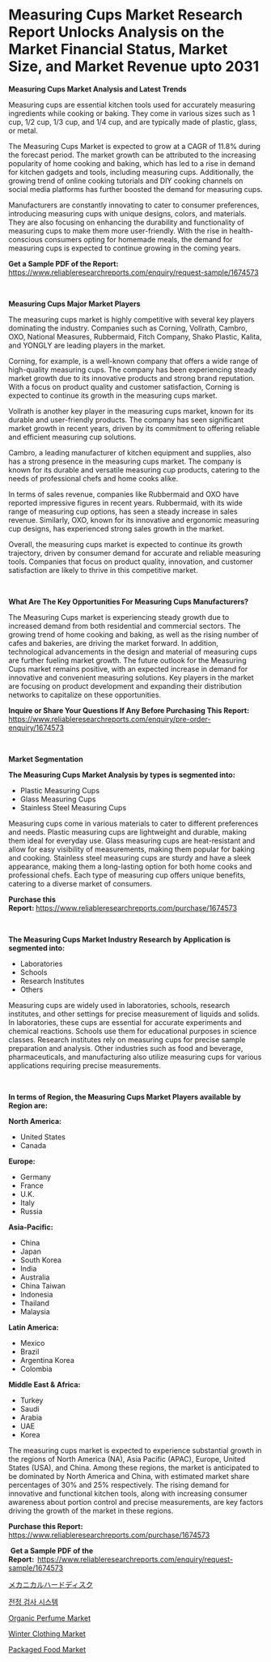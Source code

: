 <p><h1>Measuring Cups Market Research Report Unlocks Analysis on the Market Financial Status, Market Size, and Market Revenue upto 2031</h1></p><p><strong>Measuring Cups Market Analysis and Latest Trends</strong></p>
<p><p>Measuring cups are essential kitchen tools used for accurately measuring ingredients while cooking or baking. They come in various sizes such as 1 cup, 1/2 cup, 1/3 cup, and 1/4 cup, and are typically made of plastic, glass, or metal.</p><p>The Measuring Cups Market is expected to grow at a CAGR of 11.8% during the forecast period. The market growth can be attributed to the increasing popularity of home cooking and baking, which has led to a rise in demand for kitchen gadgets and tools, including measuring cups. Additionally, the growing trend of online cooking tutorials and DIY cooking channels on social media platforms has further boosted the demand for measuring cups.</p><p>Manufacturers are constantly innovating to cater to consumer preferences, introducing measuring cups with unique designs, colors, and materials. They are also focusing on enhancing the durability and functionality of measuring cups to make them more user-friendly. With the rise in health-conscious consumers opting for homemade meals, the demand for measuring cups is expected to continue growing in the coming years.</p></p>
<p><strong>Get a Sample PDF of the Report:&nbsp;</strong> <a href="https://www.reliableresearchreports.com/enquiry/request-sample/1674573">https://www.reliableresearchreports.com/enquiry/request-sample/1674573</a></p>
<p>&nbsp;</p>
<p><strong>Measuring Cups Major Market Players</strong></p>
<p><p>The measuring cups market is highly competitive with several key players dominating the industry. Companies such as Corning, Vollrath, Cambro, OXO, National Measures, Rubbermaid, Fitch Company, Shako Plastic, Kalita, and YONGLY are leading players in the market.</p><p>Corning, for example, is a well-known company that offers a wide range of high-quality measuring cups. The company has been experiencing steady market growth due to its innovative products and strong brand reputation. With a focus on product quality and customer satisfaction, Corning is expected to continue its growth in the measuring cups market.</p><p>Vollrath is another key player in the measuring cups market, known for its durable and user-friendly products. The company has seen significant market growth in recent years, driven by its commitment to offering reliable and efficient measuring cup solutions.</p><p>Cambro, a leading manufacturer of kitchen equipment and supplies, also has a strong presence in the measuring cups market. The company is known for its durable and versatile measuring cup products, catering to the needs of professional chefs and home cooks alike.</p><p>In terms of sales revenue, companies like Rubbermaid and OXO have reported impressive figures in recent years. Rubbermaid, with its wide range of measuring cup options, has seen a steady increase in sales revenue. Similarly, OXO, known for its innovative and ergonomic measuring cup designs, has experienced strong sales growth in the market.</p><p>Overall, the measuring cups market is expected to continue its growth trajectory, driven by consumer demand for accurate and reliable measuring tools. Companies that focus on product quality, innovation, and customer satisfaction are likely to thrive in this competitive market.</p></p>
<p>&nbsp;</p>
<p><strong>What Are The Key Opportunities For Measuring Cups Manufacturers?</strong></p>
<p><p>The Measuring Cups market is experiencing steady growth due to increased demand from both residential and commercial sectors. The growing trend of home cooking and baking, as well as the rising number of cafes and bakeries, are driving the market forward. In addition, technological advancements in the design and material of measuring cups are further fueling market growth. The future outlook for the Measuring Cups market remains positive, with an expected increase in demand for innovative and convenient measuring solutions. Key players in the market are focusing on product development and expanding their distribution networks to capitalize on these opportunities.</p></p>
<p><strong>Inquire or Share Your Questions If Any Before Purchasing This Report:</strong> <a href="https://www.reliableresearchreports.com/enquiry/pre-order-enquiry/1674573">https://www.reliableresearchreports.com/enquiry/pre-order-enquiry/1674573</a></p>
<p>&nbsp;</p>
<p><strong>Market Segmentation</strong></p>
<p><strong>The Measuring Cups Market Analysis by types is segmented into:</strong></p>
<p><ul><li>Plastic Measuring Cups</li><li>Glass Measuring Cups</li><li>Stainless Steel Measuring Cups</li></ul></p>
<p><p>Measuring cups come in various materials to cater to different preferences and needs. Plastic measuring cups are lightweight and durable, making them ideal for everyday use. Glass measuring cups are heat-resistant and allow for easy visibility of measurements, making them popular for baking and cooking. Stainless steel measuring cups are sturdy and have a sleek appearance, making them a long-lasting option for both home cooks and professional chefs. Each type of measuring cup offers unique benefits, catering to a diverse market of consumers.</p></p>
<p><strong>Purchase this Report:&nbsp;</strong><a href="https://www.reliableresearchreports.com/purchase/1674573">https://www.reliableresearchreports.com/purchase/1674573</a></p>
<p>&nbsp;</p>
<p><strong>The Measuring Cups Market Industry Research by Application is segmented into:</strong></p>
<p><ul><li>Laboratories</li><li>Schools</li><li>Research Institutes</li><li>Others</li></ul></p>
<p><p>Measuring cups are widely used in laboratories, schools, research institutes, and other settings for precise measurement of liquids and solids. In laboratories, these cups are essential for accurate experiments and chemical reactions. Schools use them for educational purposes in science classes. Research institutes rely on measuring cups for precise sample preparation and analysis. Other industries such as food and beverage, pharmaceuticals, and manufacturing also utilize measuring cups for various applications requiring precise measurements.</p></p>
<p>&nbsp;</p>
<p><strong>In terms of Region, the Measuring Cups Market Players available by Region are:</strong></p>
<p>
    <p> <strong> North America: </strong>
        <ul>
            <li>United States</li>
            <li>Canada</li>
        </ul>
        </p> 
    <p> <strong> Europe: </strong>
        <ul>
            <li>Germany</li>
            <li>France</li>
            <li>U.K.</li>
            <li>Italy</li>
            <li>Russia</li>
        </ul>
        </p> 
    <p> <strong> Asia-Pacific: </strong>
        <ul>
            <li>China</li>
            <li>Japan</li>
            <li>South Korea</li>
            <li>India</li>
            <li>Australia</li>
            <li>China Taiwan</li>
            <li>Indonesia</li>
            <li>Thailand</li>
            <li>Malaysia</li>
        </ul>
        </p> 
    <p> <strong> Latin America: </strong>
        <ul>
            <li>Mexico</li>
            <li>Brazil</li>
            <li>Argentina Korea</li>
            <li>Colombia</li>
        </ul>
        </p> 
    <p> <strong> Middle East & Africa: </strong>
        <ul>
            <li>Turkey</li>
            <li>Saudi</li>
            <li>Arabia</li>
            <li>UAE</li>
            <li>Korea</li>
        </ul>
    </p>
    </p>
<p><p>The measuring cups market is expected to experience substantial growth in the regions of North America (NA), Asia Pacific (APAC), Europe, United States (USA), and China. Among these regions, the market is anticipated to be dominated by North America and China, with estimated market share percentages of 30% and 25% respectively. The rising demand for innovative and functional kitchen tools, along with increasing consumer awareness about portion control and precise measurements, are key factors driving the growth of the market in these regions.</p></p>
<p><strong>Purchase this Report: </strong><a href="https://www.reliableresearchreports.com/purchase/1674573">https://www.reliableresearchreports.com/purchase/1674573</a></p>
<p>&nbsp;<strong>Get a Sample PDF of the Report:&nbsp;&nbsp;</strong><a href="https://www.reliableresearchreports.com/enquiry/request-sample/1674573">https://www.reliableresearchreports.com/enquiry/request-sample/1674573</a></p>
<p><strong></strong></p>
<p><p><a href="https://github.com/ihabdkwlxs948/Market-Research-Report-List-1/blob/main/58214646323.md">メカニカルハードディスク</a></p><p><a href="https://github.com/Hubertstyenger6685/Market-Research-Report-List-1/blob/main/83921925680.md">전정 검사 시스템</a></p><p><a href="https://issuu.com/reportprime-2/docs/organic-perfume-market-size-2030.pptx">Organic Perfume Market</a></p><p><a href="https://github.com/mabutironaldo/Market-Research-Report-List-3/blob/main/winter-clothing-market.md">Winter Clothing Market</a></p><p><a href="https://issuu.com/reportprime-2/docs/packaged-food-market-size-2030.pptx">Packaged Food Market</a></p></p>